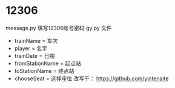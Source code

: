 # 12306
message.py  填写12306账号密码
gy.py 文件
- trainName = 车次
- player = 名字
- trainDate = 日期
- fromStationName = 起点站
- toStationName = 终点站
- chooseSeat = 选择座位
改写于： https://github.com/yintenaite










